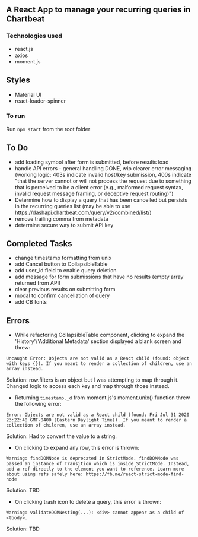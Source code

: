 ## A React App to manage your recurring queries in Chartbeat

### Technologies used

- react.js
- axios
- moment.js

## Styles

- Material UI
- react-loader-spinner

### To run

Run ```npm start``` from the root folder

## To Do

- add loading symbol after form is submitted, before results load
- handle API errors - general handling DONE, wip clearer error messaging (working logic: 403s indicate invalid host/key submission, 400s indicate "that the server cannot or will not process the request due to something that is perceived to be a client error (e.g., malformed request syntax, invalid request message framing, or deceptive request routing)")
- Determine how to display a query that has been cancelled but persists in the recurring queries list (may be able to use https://dashapi.chartbeat.com/query/v2/combined/list/)
- remove trailing comma from metadata
- determine secure way to submit API key

## Completed Tasks

- change timestamp formatting from unix
- add Cancel button to CollapsibleTable
- add user_id field to enable query deletion
- add message for form submissions that have no results (empty array returned from API)
- clear previous results on submitting form
- modal to confirm cancellation of query
- add CB fonts

## Errors

- While refactoring CollapsibleTable component, clicking to expand the 'History'/'Additional Metadata' section displayed a blank screen and threw:

```Uncaught Error: Objects are not valid as a React child (found: object with keys {}). If you meant to render a collection of children, use an array instead.```

Solution: row.filters is an object but I was attempting to map through it. Changed logic to access each key and map through those instead.

- Returning ```timestamp._d``` from moment.js's moment.unix() function threw the following error:

```Error: Objects are not valid as a React child (found: Fri Jul 31 2020 23:22:40 GMT-0400 (Eastern Daylight Time)). If you meant to render a collection of children, use an array instead.```

Solution: Had to convert the value to a string.

- On clicking to expand any row, this error is thrown:

```Warning: findDOMNode is deprecated in StrictMode. findDOMNode was passed an instance of Transition which is inside StrictMode. Instead, add a ref directly to the element you want to reference. Learn more about using refs safely here: https://fb.me/react-strict-mode-find-node```

Solution: TBD

- On clicking trash icon to delete a query, this error is thrown:

```Warning: validateDOMNesting(...): <div> cannot appear as a child of <tbody>.```

Solution: TBD